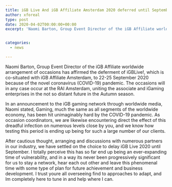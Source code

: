 ```yaml
---
title: iGB Live And iGB Affiliate Amsterdam 2020 deferred until September
author: xforeal 
type: post
date: 2020-04-02T00:00:00+00:00
excerpt: 'Naomi Barton, Group Event Director of the iGB Affiliate worldwide arrangement of occasions has affirmed the deferment of iGBLive!, which is co-situated with iGB Affiliate Amsterdam, to 22-25 September 2020 because of the novel coronavirus (COVID-19) pandemic '


categories:
  - news

---
```

Naomi Barton, Group Event Director of the iGB Affiliate worldwide arrangement of occasions has affirmed the deferment of iGBLive!, which is co-situated with iGB Affiliate Amsterdam, to 22-25 September 2020 because of the novel coronavirus (COVID-19) pandemic. The occasions will in any case occur at the RAI Amsterdam, uniting the associate and iGaming enterprises in the not so distant future in the Autumn season. 

In an announcement to the iGB gaming network through worldwide media, Naomi stated, Gaming, much the same as all segments of the worldwide economy, has been hit unimaginably hard by the COVID-19 pandemic. As occasion coordinators, we are likewise encountering direct the effect of this dreadful infection on numerous levels close by you, and we know how testing this period is ending up being for such a large number of our clients. 

After cautious thought, arranging and discussions with numerous partners in our industry, we have settled on the choice to delay iGB Live 2020 until September. I totally perceive this has so far end up being an ever-expanding time of vulnerability, and in a way its never been progressively significant for us to stay a network, hear each out other and leave this phenomenal time with some type of plan for future achievement and business development. I trust youre all overseeing find to approaches to adapt, and Im completely here to tune in and help where I can.